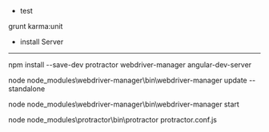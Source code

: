 * test
 
 grunt karma:unit
 
 * install Server
 ***
 npm install --save-dev protractor webdriver-manager angular-dev-server
 
 node node_modules\webdriver-manager\bin\webdriver-manager update --standalone
 
 
 node node_modules\webdriver-manager\bin\webdriver-manager start
 
 
 node node_modules\protractor\bin\protractor protractor.conf.js